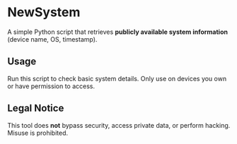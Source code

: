 # NewSystem
A simple Python script that retrieves **publicly available system information** (device name, OS, timestamp).  

## Usage  
Run this script to check basic system details. Only use on devices you own or have permission to access.  

## Legal Notice  
This tool does **not** bypass security, access private data, or perform hacking. Misuse is prohibited.  
